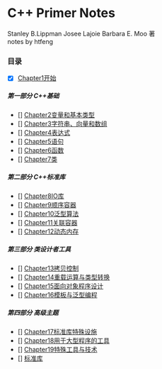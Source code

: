 # C++ Primer Notes

Stanley B.Lippman Josee Lajoie Barbara E. Moo 著     
notes by htfeng

### 目录
- [X] [Chapter1开始](Chapter1.ipynb)

##### 第一部分  C++基础
- [] [Chapter2变量和基本类型](Chapter2.ipynb)
- [] [Chapter3字符串、向量和数组](Chapter3.ipynb)
- [] [Chapter4表达式](Chapter4.ipynb)
- [] [Chapter5语句](Chapter5.ipynb)
- [] [Chapter6函数](Chapter6.ipynb)
- [] [Chapter7类](Chapter7.ipynb)

##### 第二部分   C++标准库
- [] [Chapter8IO库](Chapter8.ipynb)
- [] [Chapter9顺序容器](Chapter9.ipynb)
- [] [Chapter10泛型算法](Chapter10.ipynb)
- [] [Chapter11关联容器](Chapter11.ipynb)
- [] [Chapter12动态内存](Chapter12.ipynb)

##### 第三部分   类设计者工具
- [] [Chapter13拷贝控制](Chapter13.ipynb)
- [] [Chapter14重载运算与类型转换](Chapter14.ipynb)
- [] [Chapter15面向对象程序设计](Chapter15.ipynb)
- [] [Chapter16模板与泛型编程](Chapter16.ipynb)

##### 第四部分    高级主题
- [] [Chapter17标准库特殊设施](Chapter17.ipynb)
- [] [Chapter18用于大型程序的工具](Chapter18.ipynb)
- [] [Chapter19特殊工具与技术](Chapter19.ipynb)
- [] [标准库](标准库.ipynb)